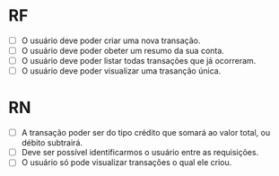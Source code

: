 # RF

- [ ] O usuário deve poder criar uma nova transação.
- [ ] O usuário deve poder obeter um resumo da sua conta.
- [ ] O usuário deve poder listar todas transações que já ocorreram.
- [ ] O usuário deve poder visualizar uma trasanção única.

# RN

- [ ] A transação poder ser do tipo crédito que somará ao valor total, ou débito subtrairá.
- [ ] Deve ser possível identificarmos o usuário entre as requisições.
- [ ] O usuário só pode visualizar transações o qual ele criou.